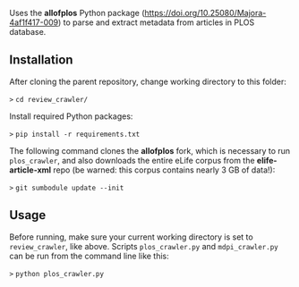 Uses the __allofplos__ Python package (https://doi.org/10.25080/Majora-4af1f417-009) to parse and extract metadata from articles in PLOS database.

## Installation

After cloning the parent repository, change working directory to this folder:

`>` ```cd review_crawler/```

Install required Python packages:

`>` ```pip install -r requirements.txt```

The following command clones the __allofplos__ fork, which is necessary to run `plos_crawler`, and also downloads the entire eLife corpus from the __elife-article-xml__ repo (be warned: this corpus contains nearly 3 GB of data!):

`>` ```git sumbodule update --init```

## Usage

Before running, make sure your current working directory is set to `review_crawler`, like above. 
Scripts `plos_crawler.py` and `mdpi_crawler.py` can be run from the command line like this:

`>` ```python plos_crawler.py```
